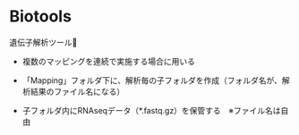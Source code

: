 # Biotools
遺伝子解析ツール🧰

- 複数のマッピングを連続で実施する場合に用いる

- 「Mapping」フォルダ下に、解析毎の子フォルダを作成（フォルダ名が、解析結果のファイル名になる）

- 子フォルダ内にRNAseqデータ（*.fastq.gz）を保管する　※ファイル名は自由